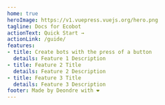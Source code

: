 ```yaml
---
home: true
heroImage: https://v1.vuepress.vuejs.org/hero.png
tagline: Docs for Ecobot
actionText: Quick Start →
actionLink: /guide/
features:
- title: Create bots with the press of a button
  details: Feature 1 Description
- title: Feature 2 Title
  details: Feature 2 Description
- title: Feature 3 Title
  details: Feature 3 Description
footer: Made by Deondre with ❤️
---
```

